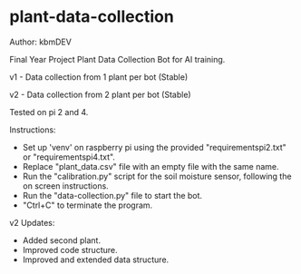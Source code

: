 # plant-data-collection
Author: kbmDEV

Final Year Project Plant Data Collection Bot for AI training.

v1 - Data collection from 1 plant per bot (Stable)

v2 - Data collection from 2 plant per bot (Stable)


Tested on pi 2 and 4.

Instructions:
- Set up 'venv' on raspberry pi using the provided "requirementspi2.txt" or "requirementspi4.txt".
- Replace "plant_data.csv" file with an empty file with the same name.
- Run the "calibration.py" script for the soil moisture sensor, following the on screen instructions.
- Run the "data-collection.py" file to start the bot.
- "Ctrl+C" to terminate the program.

v2 Updates:
- Added second plant.
- Improved code structure.
- Improved and extended data structure.
